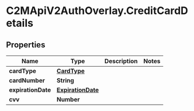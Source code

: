 # C2MApiV2AuthOverlay.CreditCardDetails

## Properties

Name | Type | Description | Notes
------------ | ------------- | ------------- | -------------
**cardType** | [**CardType**](CardType.md) |  | 
**cardNumber** | **String** |  | 
**expirationDate** | [**ExpirationDate**](ExpirationDate.md) |  | 
**cvv** | **Number** |  | 


